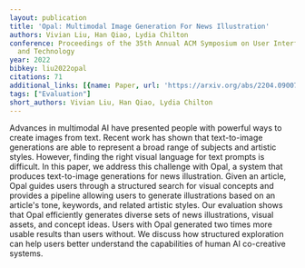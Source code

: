 ```yaml
---
layout: publication
title: 'Opal: Multimodal Image Generation For News Illustration'
authors: Vivian Liu, Han Qiao, Lydia Chilton
conference: Proceedings of the 35th Annual ACM Symposium on User Interface Software
  and Technology
year: 2022
bibkey: liu2022opal
citations: 71
additional_links: [{name: Paper, url: 'https://arxiv.org/abs/2204.09007'}]
tags: ["Evaluation"]
short_authors: Vivian Liu, Han Qiao, Lydia Chilton
---
```

Advances in multimodal AI have presented people with powerful ways to create
images from text. Recent work has shown that text-to-image generations are able
to represent a broad range of subjects and artistic styles. However, finding
the right visual language for text prompts is difficult. In this paper, we
address this challenge with Opal, a system that produces text-to-image
generations for news illustration. Given an article, Opal guides users through
a structured search for visual concepts and provides a pipeline allowing users
to generate illustrations based on an article's tone, keywords, and related
artistic styles. Our evaluation shows that Opal efficiently generates diverse
sets of news illustrations, visual assets, and concept ideas. Users with Opal
generated two times more usable results than users without. We discuss how
structured exploration can help users better understand the capabilities of
human AI co-creative systems.